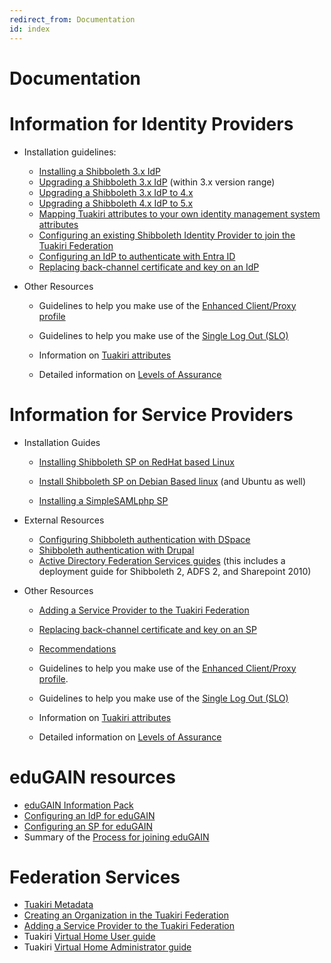 ```yaml
---
redirect_from: Documentation
id: index
---
```

# Documentation

# Information for Identity Providers

*   Installation guidelines:
    
    *   [Installing a Shibboleth 3.x IdP](identity_providers/installing_a_shibboleth_3_x_idp)
    *   [Upgrading a Shibboleth 3.x IdP](identity_providers/upgrading_a_shibboleth_3_x_idp) (within 3.x version range)
    *   [Upgrading a Shibboleth 3.x IdP to 4.x](identity_providers/upgrading_a_3_x_idp_to_4_x.md)
    *   [Upgrading a Shibboleth 4.x IdP to 5.x](identity_providers/upgrading_a_4_x_idp_to_5_x.md)
    *   [Mapping Tuakiri attributes to your own identity management system attributes](attributes)
    *   [Configuring an existing Shibboleth Identity Provider to join the Tuakiri Federation](identity_providers/configuring_a_shibboleth_identity_provider_to_join_the_Tuakiri_federation)
    *   [Configuring an IdP to authenticate with Entra ID](identity_providers/configuring_an_idp_to_authenticate_with_entra_id)
    *   [Replacing back-channel certificate and key on an IdP](identity_providers/replacing_back-channel_certificate_and_key_on_an_idp)
        
*   Other Resources
    
    *   Guidelines to help you make use of the [Enhanced Client/Proxy profile](ecp)
        
    *   Guidelines to help you make use of the [Single Log Out (SLO)](single_log_out_slo)
    *   Information on [Tuakiri attributes](attributes)
        
    *   Detailed information on [Levels of Assurance](levels_of_assurance)  
        

# Information for Service Providers

*   Installation Guides
    
    *   [Installing Shibboleth SP on RedHat based Linux](service_providers/installing_shibboleth_sp_on_redhat_based_linux)
        
    *   [Install Shibboleth SP on Debian Based linux](service_providers/install_shibboleth_sp_on_debian_based_linux) (and Ubuntu as well)  
        
    *   [Installing a SimpleSAMLphp SP](service_providers/installing_a_simplesamlphp_sp)  
        
*   External Resources
    
    *   [Configuring Shibboleth authentication with DSpace](https://wiki.duraspace.org/display/DSDOC4x/Authentication+Plugins#AuthenticationPlugins-ShibbolethAuthentication)
    *   [Shibboleth authentication with Drupal](https://www.drupal.org/project/shib_auth)
    *   [Active Directory Federation Services guides](http://technet.microsoft.com/en-us/library/adfs2-step-by-step-guides(WS.10).aspx) (this includes a deployment guide for Shibboleth 2, ADFS 2, and Sharepoint 2010)
*   Other Resources
    *   [Adding a Service Provider to the Tuakiri Federation](federation_management/adding_a_service_provider_to_the_Tuakiri_federation)
    *   [Replacing back-channel certificate and key on an SP](service_providers/replacing_back-channel_certificate_and_key_on_an_sp)
    *   [Recommendations](service_providers/recommendations)
    *   Guidelines to help you make use of the [Enhanced Client/Proxy profile](ecp).
        
    *   Guidelines to help you make use of the [Single Log Out (SLO)](single_log_out_slo)
    *   Information on [Tuakiri attributes](attributes)
        
    *   Detailed information on [Levels of Assurance](levels_of_assurance)

# eduGAIN resources

*   [eduGAIN Information Pack](edugain_resources/edugain_information_pack)
*   [Configuring an IdP for eduGAIN](identity_providers/configuring_an_idp_for_edugain)
*   [Configuring an SP for eduGAIN](service_providers/configuring_an_sp_for_edugain)
*   Summary of the [Process for joining eduGAIN](edugain_resources/process_for_joining_edugain)

# Federation Services

*   [Tuakiri Metadata](federation_management/tuakiri_metadata)
*   [Creating an Organization in the Tuakiri Federation](federation_management/creating_an_organization_in_the_Tuakiri_federation.html)
*   [Adding a Service Provider to the Tuakiri Federation](federation_management/adding_a_service_provider_to_the_Tuakiri_federation)
*   Tuakiri [Virtual Home User guide](virtual_home/virtual_home_user_guide)
*   Tuakiri [Virtual Home Administrator guide](virtual_home/virtual_home_administrator_guide)

